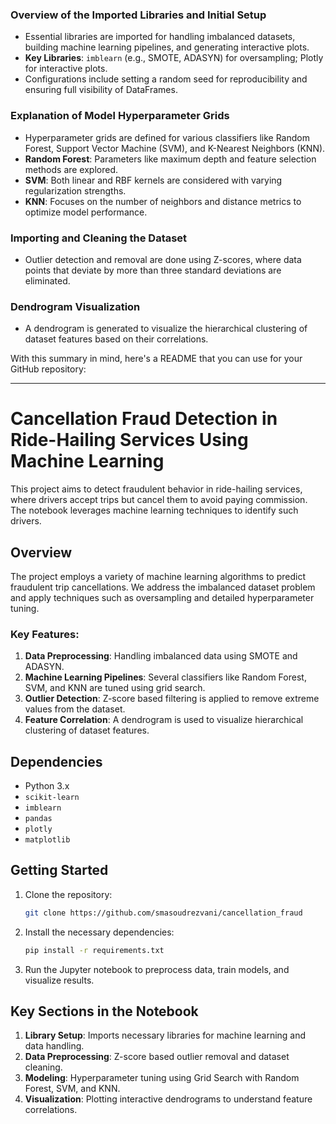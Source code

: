 ### Overview of the Imported Libraries and Initial Setup
- Essential libraries are imported for handling imbalanced datasets, building machine learning pipelines, and generating interactive plots.
- **Key Libraries**: `imblearn` (e.g., SMOTE, ADASYN) for oversampling; Plotly for interactive plots.
- Configurations include setting a random seed for reproducibility and ensuring full visibility of DataFrames.

### Explanation of Model Hyperparameter Grids
- Hyperparameter grids are defined for various classifiers like Random Forest, Support Vector Machine (SVM), and K-Nearest Neighbors (KNN).
- **Random Forest**: Parameters like maximum depth and feature selection methods are explored.
- **SVM**: Both linear and RBF kernels are considered with varying regularization strengths.
- **KNN**: Focuses on the number of neighbors and distance metrics to optimize model performance.

### Importing and Cleaning the Dataset
- Outlier detection and removal are done using Z-scores, where data points that deviate by more than three standard deviations are eliminated.

### Dendrogram Visualization
- A dendrogram is generated to visualize the hierarchical clustering of dataset features based on their correlations.

With this summary in mind, here's a README that you can use for your GitHub repository:

---

# Cancellation Fraud Detection in Ride-Hailing Services Using Machine Learning

This project aims to detect fraudulent behavior in ride-hailing services, where drivers accept trips but cancel them to avoid paying commission. The notebook leverages machine learning techniques to identify such drivers.

## Overview

The project employs a variety of machine learning algorithms to predict fraudulent trip cancellations. We address the imbalanced dataset problem and apply techniques such as oversampling and detailed hyperparameter tuning.

### Key Features:
1. **Data Preprocessing**: Handling imbalanced data using SMOTE and ADASYN.
2. **Machine Learning Pipelines**: Several classifiers like Random Forest, SVM, and KNN are tuned using grid search.
3. **Outlier Detection**: Z-score based filtering is applied to remove extreme values from the dataset.
4. **Feature Correlation**: A dendrogram is used to visualize hierarchical clustering of dataset features.

## Dependencies

- Python 3.x
- `scikit-learn`
- `imblearn`
- `pandas`
- `plotly`
- `matplotlib`

## Getting Started

1. Clone the repository:
   ```bash
   git clone https://github.com/smasoudrezvani/cancellation_fraud
   ```

2. Install the necessary dependencies:
   ```bash
   pip install -r requirements.txt
   ```

3. Run the Jupyter notebook to preprocess data, train models, and visualize results.

## Key Sections in the Notebook

1. **Library Setup**: Imports necessary libraries for machine learning and data handling.
2. **Data Preprocessing**: Z-score based outlier removal and dataset cleaning.
3. **Modeling**: Hyperparameter tuning using Grid Search with Random Forest, SVM, and KNN.
4. **Visualization**: Plotting interactive dendrograms to understand feature correlations.
